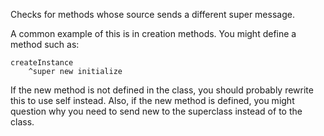 Checks for methods whose source sends a different super message.A common example of this is in creation methods. You might define a method such as:	createInstance		^super new initializeIf the new method is not defined in the class, you should probably rewrite this to use self instead. Also, if the new method is defined, you might question why you need to send new to the superclass instead of to the class.